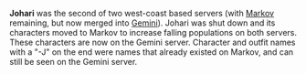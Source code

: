 **Johari** was the second of two west-coast based servers (with
[Markov](Markov.md) remaining, but now merged into
[Gemini](Gemini.md)). Johari was shut down and its characters
moved to Markov to increase falling populations on both servers. These
characters are now on the Gemini server. Character and outfit names with
a "-J" on the end were names that already existed on Markov, and can
still be seen on the Gemini server.

<!--[category:Servers](category:Servers.md)-->
